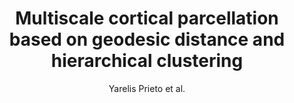 ---
cat: gaia
subcat: architecture
bestof: false
author: Yarelis Prieto et al.
title: Multiscale cortical parcellation based on geodesic distance and hierarchical clustering
year: 2023
type: inproceedings
url: https -//ieeexplore.ieee.org/abstract/document/10373421
doi: 10.1109/SIPAIM56729.2023.10373421
booktitle: 2023 19th International Symposium on Medical Information Processing and Analysis (SIPAIM)
---